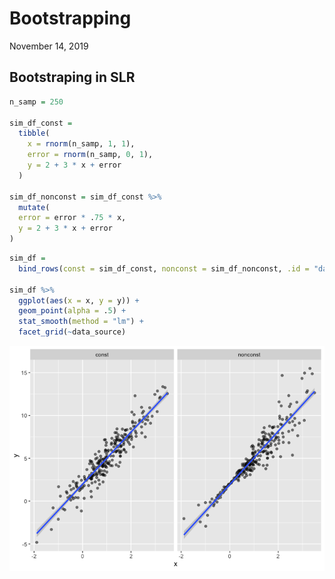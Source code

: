 Bootstrapping
================
November 14, 2019

## Bootstraping in SLR

``` r
n_samp = 250

sim_df_const = 
  tibble(
    x = rnorm(n_samp, 1, 1),
    error = rnorm(n_samp, 0, 1),
    y = 2 + 3 * x + error
  )

sim_df_nonconst = sim_df_const %>% 
  mutate(
  error = error * .75 * x,
  y = 2 + 3 * x + error
)
```

``` r
sim_df = 
  bind_rows(const = sim_df_const, nonconst = sim_df_nonconst, .id = "data_source") 

sim_df %>% 
  ggplot(aes(x = x, y = y)) + 
  geom_point(alpha = .5) +
  stat_smooth(method = "lm") +
  facet_grid(~data_source) 
```

![](bootstrapping_files/figure-gfm/unnamed-chunk-2-1.png)<!-- -->

